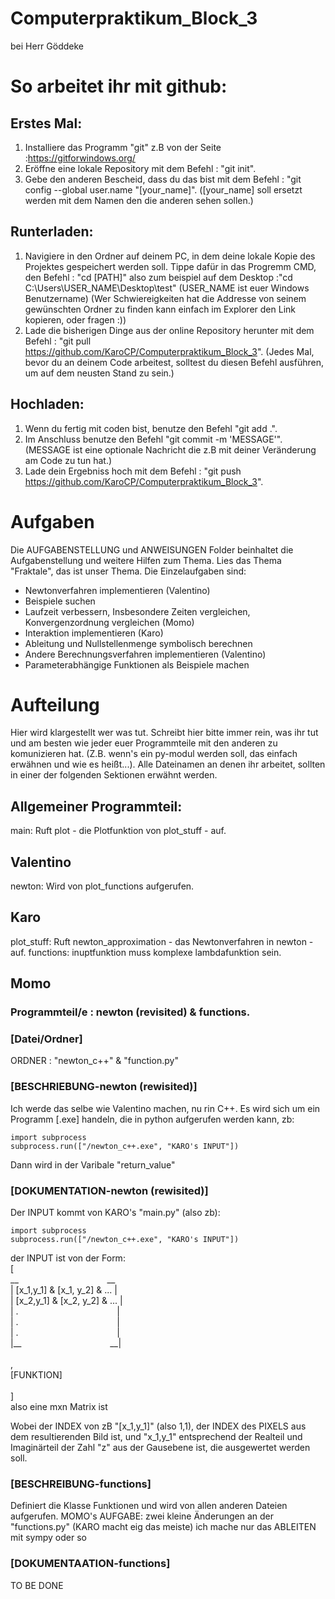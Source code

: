 # Computerpraktikum_Block_3
bei Herr Göddeke
# So arbeitet ihr mit github:
## Erstes Mal: 
 1) Installiere das Programm "git" z.B von der Seite :https://gitforwindows.org/
 2) Eröffne eine lokale Repository mit dem Befehl : "git init".
 3) Gebe den anderen Bescheid, dass du das bist mit dem Befehl : "git config --global user.name "[your_name]". ([your_name] soll ersetzt werden mit dem Namen den die anderen sehen sollen.)
## Runterladen:
 1) Navigiere in den Ordner auf deinem PC, in dem deine lokale Kopie des Projektes gespeichert werden soll. Tippe dafür in das Progremm CMD, den Befehl : "cd [PATH]" also zum beispiel auf dem Desktop :"cd C:\Users\USER_NAME\Desktop\test" (USER_NAME ist euer Windows Benutzername)
    (Wer Schwiereigkeiten hat die Addresse von seinem gewünschten Ordner zu finden kann einfach im Explorer den Link kopieren, oder fragen :))
 3) Lade die bisherigen Dinge aus der online Repository herunter mit dem Befehl : "git pull https://github.com/KaroCP/Computerpraktikum_Block_3". (Jedes Mal, bevor du an deinem Code arbeitest, solltest du diesen Befehl ausführen, um auf dem neusten Stand zu sein.)
## Hochladen:
 1) Wenn du fertig mit coden bist, benutze den Befehl "git add .".
 2) Im Anschluss benutze den Befehl "git commit -m 'MESSAGE'". (MESSAGE ist eine optionale Nachricht die z.B mit deiner Veränderung am Code zu tun hat.)
 3) Lade dein Ergebniss hoch mit dem Befehl : "git push https://github.com/KaroCP/Computerpraktikum_Block_3".
# Aufgaben
Die AUFGABENSTELLUNG und ANWEISUNGEN Folder beinhaltet die Aufgabenstellung und weitere Hilfen zum Thema. Lies das Thema "Fraktale", das ist unser Thema. Die Einzelaufgaben sind:
- Newtonverfahren implementieren (Valentino)
- Beispiele suchen 
- Laufzeit verbessern, Insbesondere Zeiten vergleichen, Konvergenzordnung vergleichen (Momo)
- Interaktion implementieren (Karo)
- Ableitung und Nullstellenmenge symbolisch berechnen
- Andere Berechnungsverfahren implementieren (Valentino)
- Parameterabhängige Funktionen als Beispiele machen

# Aufteilung
Hier wird klargestellt wer was tut. Schreibt hier bitte immer rein, was ihr tut und am besten wie jeder euer Programmteile mit den anderen zu komunizieren hat. (Z.B. wenn's ein py-modul werden soll, das einfach erwähnen und wie es heißt...). Alle Dateinamen an denen ihr arbeitet, sollten in einer der folgenden Sektionen erwähnt werden.

## Allgemeiner Programmteil:
main: Ruft plot - die Plotfunktion von plot_stuff - auf. <br />

## Valentino
newton: Wird von plot_functions aufgerufen.

## Karo
plot_stuff: Ruft newton_approximation - das Newtonverfahren in newton - auf.
functions: inuptfunktion muss komplexe lambdafunktion sein.

## Momo
### Programmteil/e : newton (revisited) & functions.
### [Datei/Ordner]
ORDNER : "newton_c++" & "function.py"
### [BESCHRIEBUNG-newton (rewisited)]	
Ich werde das selbe wie Valentino machen, nu rin C++. Es wird sich um ein Programm [.exe] handeln, die in python aufgerufen werden kann, zb:
```
import subprocess
subprocess.run(["/newton_c++.exe", "KARO's INPUT"])
```
Dann wird in der Varibale "return_value"
### [DOKUMENTATION-newton (rewisited)]
Der INPUT kommt von KARO's "main.py" (also zb):
```
import subprocess
subprocess.run(["/newton_c++.exe", "KARO's INPUT"])
```
der INPUT ist von der Form:
 <br>[
 <br>
__ &nbsp;&nbsp;&nbsp;&nbsp;&nbsp;&nbsp;&nbsp;&nbsp;&nbsp;&nbsp;&nbsp;&nbsp;&nbsp;&nbsp;&nbsp;&nbsp;&nbsp;&nbsp;&nbsp;&nbsp;&nbsp;&nbsp;&nbsp;&nbsp;&nbsp;&nbsp;&nbsp;&nbsp;&nbsp;&nbsp;&nbsp;&nbsp;&nbsp;&nbsp; __ <br>
| [x_1,y_1] & [x_1, y_2] & ...   | <br>
| [x_2,y_1] & [x_2, y_2] & ...   | <br>
| . &nbsp;&nbsp;&nbsp;&nbsp;&nbsp;&nbsp;&nbsp;&nbsp;&nbsp;&nbsp;&nbsp;&nbsp;&nbsp;&nbsp;&nbsp;&nbsp;&nbsp;&nbsp;&nbsp;&nbsp;&nbsp;&nbsp;&nbsp;&nbsp;&nbsp;&nbsp;&nbsp;&nbsp;&nbsp;&nbsp;&nbsp;&nbsp;&nbsp;&nbsp;&nbsp;&nbsp;&nbsp;&nbsp;	| <br>
| . &nbsp;&nbsp;&nbsp;&nbsp;&nbsp;&nbsp;&nbsp;&nbsp;&nbsp;&nbsp;&nbsp;&nbsp;&nbsp;&nbsp;&nbsp;&nbsp;&nbsp;&nbsp;&nbsp;&nbsp;&nbsp;&nbsp;&nbsp;&nbsp;&nbsp;&nbsp;&nbsp;&nbsp;&nbsp;&nbsp;&nbsp;&nbsp;&nbsp;&nbsp;&nbsp;&nbsp;&nbsp;&nbsp;	| <br>
| . &nbsp;&nbsp;&nbsp;&nbsp;&nbsp;&nbsp;&nbsp;&nbsp;&nbsp;&nbsp;&nbsp;&nbsp;&nbsp;&nbsp;&nbsp;&nbsp;&nbsp;&nbsp;&nbsp;&nbsp;&nbsp;&nbsp;&nbsp;&nbsp;&nbsp;&nbsp;&nbsp;&nbsp;&nbsp;&nbsp;&nbsp;&nbsp;&nbsp;&nbsp;&nbsp;&nbsp;&nbsp;&nbsp;	| <br>
|__ &nbsp;&nbsp;&nbsp;&nbsp;&nbsp;&nbsp;&nbsp;&nbsp;&nbsp;&nbsp;&nbsp;&nbsp;&nbsp;&nbsp;&nbsp;&nbsp;&nbsp;&nbsp;&nbsp;&nbsp;&nbsp;&nbsp;&nbsp;&nbsp;&nbsp;&nbsp;&nbsp;&nbsp;&nbsp;&nbsp;&nbsp;&nbsp;&nbsp;&nbsp;      __| <br>
 <br>
, <br>
[FUNKTION]
 <br>
 <br>] <br>
also eine mxn Matrix ist  <br>

Wobei der INDEX von zB "[x_1,y_1]" (also 1,1), der INDEX des PIXELS aus dem resultierenden Bild ist, und "x_1,y_1" entsprechend der Realteil und Imaginärteil der Zahl "z" aus der Gausebene ist, die ausgewertet werden soll.


### [BESCHREIBUNG-functions]
Definiert die Klasse Funktionen und wird von allen anderen Dateien aufgerufen. MOMO's AUFGABE: zwei kleine Änderungen an der "functions.py" (KARO macht eig das meiste) ich mache nur das ABLEITEN mit sympy oder so

### [DOKUMENTAATION-functions]
TO BE DONE
